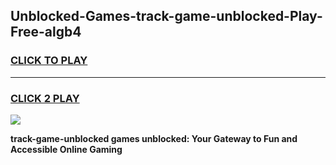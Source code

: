 
## Unblocked-Games-track-game-unblocked-Play-Free-algb4
<h3>
<a href="https://premium76.site?title=track-game-unblocked&ref=20A">CLICK TO PLAY</a></h3>
<hr>

<h3>
<a href="https://premium76.site?title=track-game-unblocked&ref=20A">CLICK 2 PLAY</a>
  
</h3>

<a href="https://premium76.site?title=track-game-unblocked&ref=20A"><img src="https://clearcache.store/games.png"></a>


**track-game-unblocked games unblocked: Your Gateway to Fun and Accessible Online Gaming**
